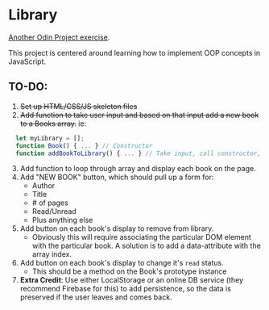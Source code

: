 # Library

[Another Odin Project exercise](https://www.theodinproject.com/courses/javascript/lessons/library).

This project is centered around learning how to implement OOP concepts in JavaScript.

## TO-DO:
1. ~~Set up HTML/CSS/JS skeleton files~~
2. ~~Add function to take user input and based on that input add a new book to a Books array.~~
  ie:
  ```javascript
    let myLibrary = [];
    function Book() { ... } // Constructor
    function addBookToLibrary() { ... } // Take input, call constructor, add to myLibrary
  ```
3. Add function to loop through array and display each book on the page.
4. Add "NEW BOOK" button, which should pull up a form for:
    - Author
    - Title
    - \# of pages
    - Read/Unread
    - Plus anything else
5. Add button on each book's display to remove from library.
    - Obviously this will require associating the particular DOM element with the particular book. A solution is to add a data-attribute with the array index.
6. Add button on each book's display to change it's `read` status.
    - This should be a method on the Book's prototype instance
7. **Extra Credit**: Use either LocalStorage or an online DB service (they recommend Firebase for this) to add persistence, so the data is preserved if the user leaves and comes back.